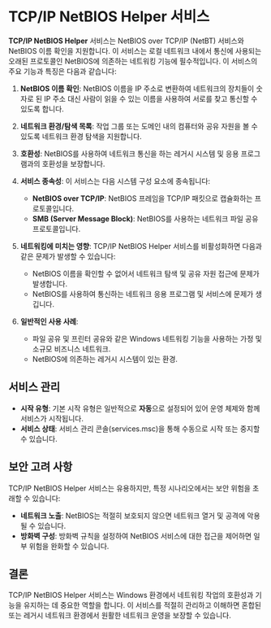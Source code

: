 # TCP/IP NetBIOS Helper 서비스

**TCP/IP NetBIOS Helper** 서비스는 NetBIOS over TCP/IP (NetBT) 서비스와 NetBIOS 이름 확인을 지원합니다. 이 서비스는 로컬 네트워크 내에서 통신에 사용되는 오래된 프로토콜인 NetBIOS에 의존하는 네트워킹 기능에 필수적입니다. 이 서비스의 주요 기능과 특징은 다음과 같습니다:

1. **NetBIOS 이름 확인**: NetBIOS 이름을 IP 주소로 변환하여 네트워크의 장치들이 숫자로 된 IP 주소 대신 사람이 읽을 수 있는 이름을 사용하여 서로를 찾고 통신할 수 있도록 합니다.

2. **네트워크 환경/탐색 목록**: 작업 그룹 또는 도메인 내의 컴퓨터와 공유 자원을 볼 수 있도록 네트워크 환경 탐색을 지원합니다.

3. **호환성**: NetBIOS를 사용하여 네트워크 통신을 하는 레거시 시스템 및 응용 프로그램과의 호환성을 보장합니다.

4. **서비스 종속성**: 이 서비스는 다음 시스템 구성 요소에 종속됩니다:
   - **NetBIOS over TCP/IP**: NetBIOS 프레임을 TCP/IP 패킷으로 캡슐화하는 프로토콜입니다.
   - **SMB (Server Message Block)**: NetBIOS를 사용하는 네트워크 파일 공유 프로토콜입니다.

5. **네트워킹에 미치는 영향**: TCP/IP NetBIOS Helper 서비스를 비활성화하면 다음과 같은 문제가 발생할 수 있습니다:
   - NetBIOS 이름을 확인할 수 없어서 네트워크 탐색 및 공유 자원 접근에 문제가 발생합니다.
   - NetBIOS를 사용하여 통신하는 네트워크 응용 프로그램 및 서비스에 문제가 생깁니다.

6. **일반적인 사용 사례**:
   - 파일 공유 및 프린터 공유와 같은 Windows 네트워킹 기능을 사용하는 가정 및 소규모 비즈니스 네트워크.
   - NetBIOS에 의존하는 레거시 시스템이 있는 환경.

## 서비스 관리

- **시작 유형**: 기본 시작 유형은 일반적으로 **자동**으로 설정되어 있어 운영 체제와 함께 서비스가 시작됩니다.
- **서비스 상태**: 서비스 관리 콘솔(services.msc)을 통해 수동으로 시작 또는 중지할 수 있습니다.

## 보안 고려 사항

TCP/IP NetBIOS Helper 서비스는 유용하지만, 특정 시나리오에서는 보안 위험을 초래할 수 있습니다:
- **네트워크 노출**: NetBIOS는 적절히 보호되지 않으면 네트워크 열거 및 공격에 악용될 수 있습니다.
- **방화벽 구성**: 방화벽 규칙을 설정하여 NetBIOS 서비스에 대한 접근을 제어하면 일부 위험을 완화할 수 있습니다.

## 결론

TCP/IP NetBIOS Helper 서비스는 Windows 환경에서 네트워킹 작업의 호환성과 기능을 유지하는 데 중요한 역할을 합니다. 이 서비스를 적절히 관리하고 이해하면 혼합된 또는 레거시 네트워크 환경에서 원활한 네트워크 운영을 보장할 수 있습니다.
